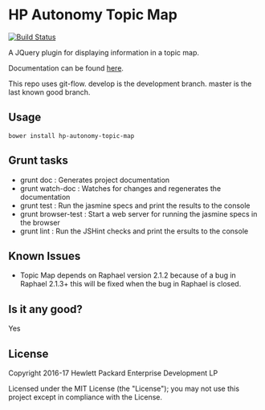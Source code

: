 # HP Autonomy Topic Map

[![Build Status](https://travis-ci.org/hpe-idol/topic-map.svg?branch=master)](https://travis-ci.org/hpe-idol/topic-map)

A JQuery plugin for displaying information in a topic map.

Documentation can be found [here](http://hpe-idol.github.io/topic-map).

This repo uses git-flow. develop is the development branch. master is the last known good branch.

## Usage
    bower install hp-autonomy-topic-map

## Grunt tasks

* grunt doc : Generates project documentation
* grunt watch-doc : Watches for changes and regenerates the documentation
* grunt test : Run the jasmine specs and print the results to the console
* grunt browser-test : Start a web server for running the jasmine specs in the browser
* grunt lint : Run the JSHint checks and print the ersults to the console

## Known Issues
* Topic Map depends on Raphael version 2.1.2 because of a bug in Raphael 2.1.3+ this will be fixed when the bug in Raphael is closed.

## Is it any good?
Yes

## License
Copyright 2016-17 Hewlett Packard Enterprise Development LP

Licensed under the MIT License (the "License"); you may not use this project except in compliance with the License.

